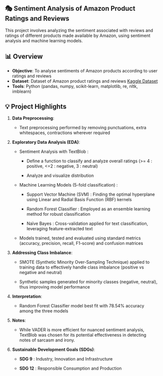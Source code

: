 ## 🎭 Sentiment Analysis of Amazon Product Ratings and Reviews
This project involves analyzing the sentiment associated with reviews and ratings of different products made available by Amazon, using sentiment analysis and machine learning models.

## 📊 Overview

* **Objective**: To analyse sentiments of Amazon products according to user ratings and reviews
* **Dataset**: Dataset of Amazon product ratings and reviews [Kaggle Dataset](https://www.kaggle.com/datasets/tarkkaanko/amazon/data)
* **Tools**: Python (pandas, numpy, scikit-learn, matplotlib, re, nltk, imblearn)

## 💡 Project Highlights

1.  **Data Preprocessing**:
    * Text preprocessing performed by removing punctuations, extra whitespaces, contractions wherever required
2.  **Exploratory Data Analysis (EDA)**:
    * Sentiment Analysis with TextBlob :
    
       * Define a function to classify and analyze overall ratings (>= 4 : positive, <=2 : negative, 3 : neutral)
    
       * Analyze and visualize distribution
    
    * Machine Learning Models (5-fold classification) :
    
      * Support Vector Machine (SVM) : Finding the optimal hyperplane using Linear and Radial Basis Function (RBF) kernels
    
      * Random Forest Classifier : Employed as an ensemble learning method for robust classification
    
      * Naïve Bayes : Cross-validation applied for text classification, leveraging feature-extracted text
    
    * Models trained, tested and evaluated using standard metrics (accuracy, precision, recall, F1-score) and confusion matrices
3.  **Addressing Class Imbalance**:
    * SMOTE (Synthetic Minority Over-Sampling Technique) applied to training data to effectively handle class imbalance (positive vs negative and neutral)
   
    * Synthetic samples generated for minority classes (negative, neutral), thus improving model performance
4.  **Interpretation**:

    * Random Forest Classifier model best fit with 78.54% accuracy among the three models
   
5.  **Notes**:
   
    * While VADER is more efficient for nuanced sentiment analysis, TextBlob was chosen for its potential effectiveness in detecting notes of sarcasm and irony.
   
6.  **Sustainable Development Goals (SDGs)**:
   
    * **SDG 9** : Industry, Innovation and Infrastructure
   
    * **SDG 12** : Responsible Consumption and Production 

